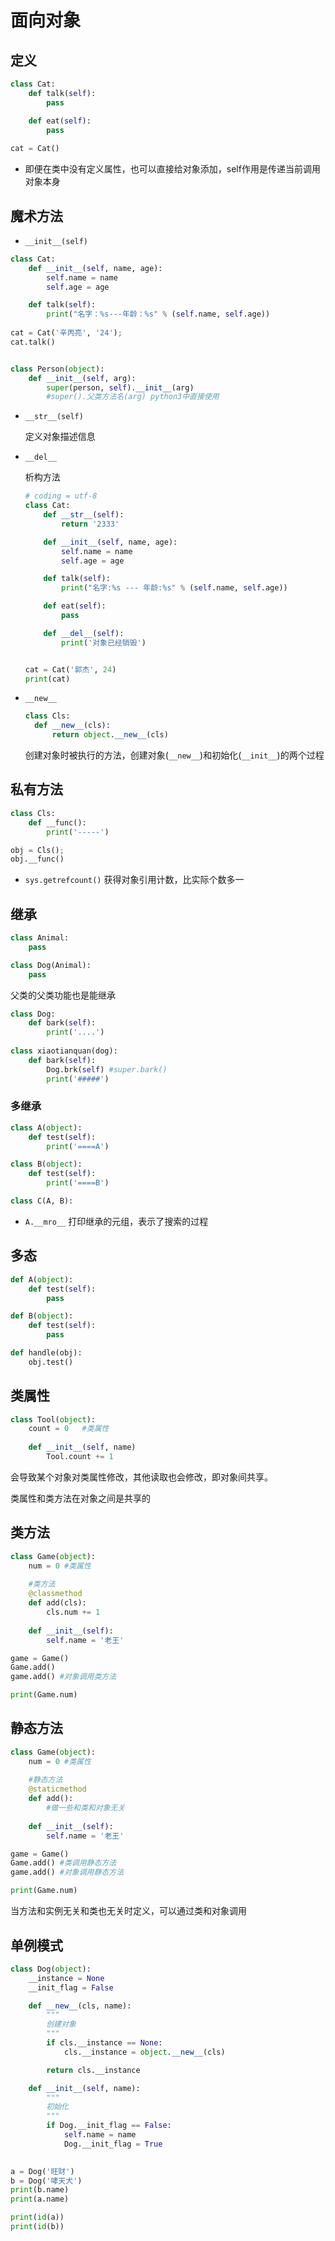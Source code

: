 # 面向对象

## 定义

```python
class Cat:
    def talk(self):
        pass

    def eat(self):
        pass
    
cat = Cat()
```

* 即便在类中没有定义属性，也可以直接给对象添加，self作用是传递当前调用对象本身

## 魔术方法

* `__init__(self)`

```python
class Cat:
    def __init__(self, name, age):
        self.name = name
        self.age = age

    def talk(self):
        print("名字：%s---年龄：%s" % (self.name, self.age))
    
cat = Cat('辛丙亮', '24');
cat.talk()


class Person(object):
    def __init__(self, arg):
        super(person, self).__init__(arg)
        #super().父类方法名(arg) python3中直接使用
```

* `__str__(self)`

  定义对象描述信息

* `__del__`

  析构方法

  ```python
  # coding = utf-8
  class Cat:
      def __str__(self):
          return '2333'

      def __init__(self, name, age):
          self.name = name
          self.age = age

      def talk(self):
          print("名字:%s --- 年龄:%s" % (self.name, self.age))

      def eat(self):
          pass

      def __del__(self):
          print('对象已经销毁')


  cat = Cat('郭杰', 24)
  print(cat)
  ```

* `__new__`

  ```python
  class Cls:
  	def __new__(cls):
  		return object.__new__(cls)
  ```

  创建对象时被执行的方法，创建对象(`__new__`)和初始化(`__init__`)的两个过程

## 私有方法

```python
class Cls:
    def __func():
        print('-----')

obj = Cls();
obj.__func()
```

* `sys.getrefcount()` 获得对象引用计数，比实际个数多一

## 继承

```python
class Animal:
	pass

class Dog(Animal):
	pass
```

父类的父类功能也是能继承

```python
class Dog:
	def bark(self):
		print('....')
		
class xiaotianquan(dog):
	def bark(self):
		Dog.brk(self) #super.bark()
		print('#####')
```

### 多继承

````python
class A(object):
	def test(self):
		print('====A')

class B(object):
	def test(self):
		print('====B')

class C(A, B):
````

* `A.__mro__` 打印继承的元组，表示了搜索的过程

## 多态

```python
def A(object):
	def test(self):
		pass

def B(object):
	def test(self):
		pass

def handle(obj):
	obj.test()
```

## 类属性

```python
class Tool(object):
    count = 0	#类属性
    
    def __init__(self, name)
    	Tool.count += 1
```

会导致某个对象对类属性修改，其他读取也会修改，即对象间共享。

类属性和类方法在对象之间是共享的

## 类方法

```python
class Game(object):
    num = 0	#类属性
    
    #类方法
    @classmethod
    def add(cls):
        cls.num += 1
    
	def __init__(self):
		self.name = '老王'

game = Game()
Game.add()
game.add() #对象调用类方法

print(Game.num)
```

## 静态方法

```python
class Game(object):
    num = 0	#类属性
    
    #静态方法
    @staticmethod
    def add():
        #做一些和类和对象无关
    
	def __init__(self):
		self.name = '老王'

game = Game()
Game.add() #类调用静态方法	
game.add() #对象调用静态方法

print(Game.num)
```

当方法和实例无关和类也无关时定义，可以通过类和对象调用

## 单例模式

```python
class Dog(object):
    __instance = None
    __init_flag = False

    def __new__(cls, name):
        """
        创建对象
        """
        if cls.__instance == None:
            cls.__instance = object.__new__(cls)

        return cls.__instance

    def __init__(self, name):
        """
        初始化
        """
        if Dog.__init_flag == False:
            self.name = name
            Dog.__init_flag = True
        

a = Dog('旺财')
b = Dog('哮天犬')
print(b.name)
print(a.name)

print(id(a))
print(id(b))
```

